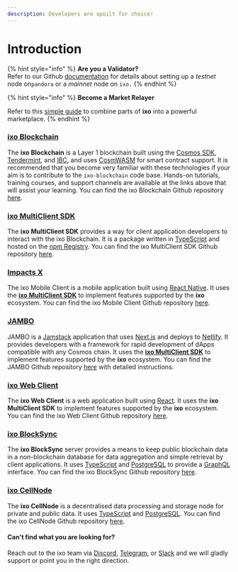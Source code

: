 ```yaml
---
description: Developers are spoilt for choice!
---
```


# Introduction

{% hint style="info" %}
**Are you a Validator?** \
Refer to our Github [documentation](https://github.com/ixofoundation/genesis/blob/main/README.md) for details about setting up a _testnet_ node on`pandora` or a _mainnet_ node on `ixo.`
{% endhint %}

{% hint style="info" %}
**Become a Market Relayer**

Refer to this [simple guide](market-relayer/) to combine parts of **ixo** into a powerful marketplace.
{% endhint %}

### ****[**ixo Blockchain**](getting-started/)****

The **ixo Blockchain** is a Layer 1 blockchain built using the [Cosmos SDK](https://docs.cosmos.network/main), [Tendermint](https://docs.tendermint.com/), and [IBC](https://ibc.cosmos.network/), and uses [CosmWASM](https://github.com/CosmWasm/wasmd) for smart contract support. It is recommended that you become very familiar with these technologies if your aim is to contribute to the `ixo-blockchain` code base. Hands-on tutorials, training courses, and support channels are available at the links above that will assist your learning. You can find the ixo Blockchain Github repository [here](https://github.com/ixofoundation/ixo-blockchain).

### [ixo MultiClient SDK](ixo-multiclient-sdk/)

The **ixo MultiClient SDK** provides a way for client application developers to interact with the ixo Blockchain. It is a package written in [TypeScript](https://www.typescriptlang.org/) and hosted on the [npm Registry](https://www.npmjs.com/package/@ixo/impactxclient-sdk). You can find the ixo MultiClient SDK Github repository [here](https://github.com/ixofoundation/ixo-multiclient-sdk).

### [Impacts X](impacts-x/README.md)

The ixo Mobile Client is a mobile application built using [React Native](https://reactnative.dev/). It uses the [**ixo MultiClient SDK**](ixo-multiclient-sdk/) to implement features supported by the **ixo** ecosystem. You can find the ixo Mobile Client Github repository [here](https://github.com/ixofoundation/ixo-Mobile-dev).

### [JAMBO](jambo.md)

JAMBO is a [Jamstack](https://jamstack.org/) application that uses [Next.js](https://nextjs.org/) and deploys to [Netlify](https://netlify.com/). It provides developers with a framework for rapid development of dApps compatible with any Cosmos chain. It uses the [**ixo MultiClient SDK**](ixo-multiclient-sdk/) to implement features supported by the **ixo** ecosystem. You can find the JAMBO Github repository [here](https://github.com/ixofoundation/jambo) with detailed instructions.

### [ixo Web Client](market-relayer/ixo-web-client.md)

The **ixo Web Client** is a web application built using [React](https://react.dev/). It uses the **ixo MultiClient SDK** to implement features supported by the **ixo** ecosystem. You can find the ixo Web Client Github repository [here](https://github.com/ixofoundation/ixo-webclient).

### [ixo BlockSync](market-relayer/ixo-blocksync/)

The **ixo BlockSync** server provides a means to keep public blockchain data in a non-blockchain database for data aggregation and simple retrieval by client applications. It uses [TypeScript](https://www.typescriptlang.org/) and [PostgreSQL](https://www.postgresql.org/) to provide a [GraphQL](https://graphql.org/) interface. You can find the ixo BlockSync Github repository [here](https://github.com/ixofoundation/ixo-blocksync).

### [ixo CellNode](market-relayer/ixo-cellnode/)

The **ixo CellNode** is a decentralised data processing and storage node for private and public data.  It uses [TypeScript](https://www.typescriptlang.org/) and [PostgreSQL](https://www.postgresql.org/). You can find the ixo CellNode Github repository [here](https://github.com/ixofoundation/ixo-cellnode).

#### Can't find what you are looking for?

Reach out to the ixo team via [Discord](https://discord.com/invite/ixo), [Telegram](https://t.me/ixonetwork), or [Slack](https://ixofoundation.slack.com/archives/C04UWRHS66P) and we will gladly support or point you in the right direction.
